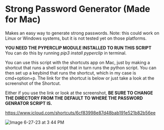 # Strong Password Generator (Made for Mac)
 Makes an easy way to generate strong passwords. Note: this could work on Linux or Windows systems, but it is not tested yet on those platforms.

**YOU NEED THE PYPERCLIP MODULE INSTALLED TO RUN THIS SCRIPT**
You can do this by running *pip3 install pyperclip* in terminal.

 You can use this script with the shortcuts app on Mac, just by making a shortcut that runs a shell script that in turn runs the python script. You can then set up a keybind that runs the shortcut, which in my case is cmd+option+p. The link for the shortcut is below or just take a look at the screenshot of the Shortcut.

 Either if you use the link or look at the screenshot, **BE SURE TO CHANGE THE DIRECTORY FROM THE DEFAULT TO WHERE THE PASSWORD GENRATOR SCRIPT IS.**

https://www.icloud.com/shortcuts/6cf83998e87d48bab191e521b82b56ee
 
![Image 6-27-23 at 3 44 PM](https://github.com/Zeb152/strong-password-generator/assets/89043458/15e41823-5e20-410a-a9b2-8ff34158b1ce)
